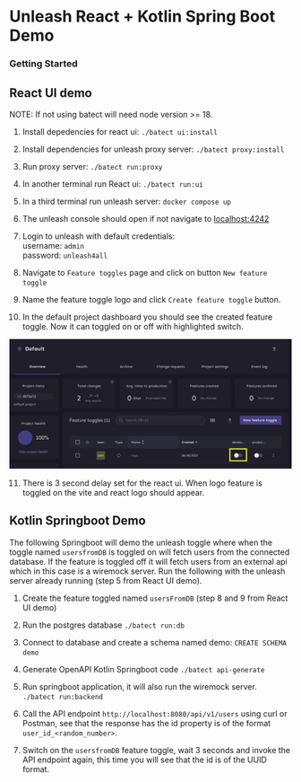 # Unleash React + Kotlin Spring Boot Demo

### Getting Started
## React UI demo
NOTE: If not using batect will need node version >= 18.
1. Install depedencies for react ui:
    `./batect ui:install`

2. Install dependencies for unleash proxy server:
    `./batect proxy:install`

3. Run proxy server:
    `./batect run:proxy`

4. In another terminal run React ui:
    `./batect run:ui`

5. In a third terminal run unleash server:
    `docker compose up`

6. The unleash console should open if not navigate to [localhost:4242](http://localhost:4242)

7. Login to unleash with default credentials: <br>
    username: `admin` <br>
    password: `unleash4all`

8. Navigate to `Feature toggles` page and click on button `New feature toggle`

9. Name the feature toggle logo and click `Create feature toggle` button.

10. In the default project dashboard you should see the created feature toggle. Now it can toggled on or off with highlighted switch.

![toggle](/screenshots/toggle.png)

11. There is 3 second delay set for the react ui. When logo feature is toggled on the vite and react logo should appear.

## Kotlin Springboot Demo
The following Springboot will demo the unleash toggle where when the toggle named `usersfromDB` is toggled on will fetch users from the connected database. If the feature is toggled off it will fetch users from an external api which in this case is a wiremock server.
Run the following with the unleash server already running (step 5 from React UI demo).

1. Create the feature toggled named `usersFromDB` (step 8 and 9 from React UI demo)

1. Run the postgres database
    `./batect run:db`
2. Connect to database and create a schema named demo:
    `CREATE SCHEMA demo`

2. Generate OpenAPI Kotlin Springboot code
    `./batect api-generate`

3. Run springboot application, it will also run the wiremock server.  
    `./batect run:backend`

4. Call the API endpoint `http://localhost:8080/api/v1/users` using curl or Postman, see that the response has the id property is of the format `user_id_<random_number>`.

5. Switch on the `usersfromDB` feature toggle, wait 3 seconds and invoke the API endpoint again, this time you will see that the id is of the UUID format. 